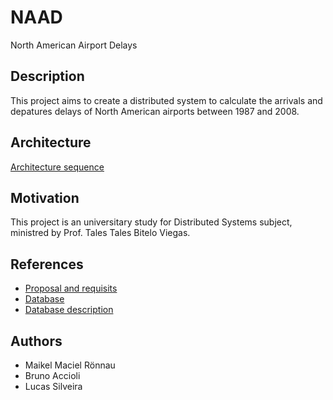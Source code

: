 # NAAD
North American Airport Delays

## Description
This project aims to create a distributed system to calculate the arrivals and depatures delays of North American airports between 1987 and 2008.

## Architecture
[Architecture sequence](architecture_sequence.jpg)


## Motivation
This project is an universitary study for Distributed Systems subject, ministred by Prof. Tales Tales Bitelo Viegas.

## References
- [Proposal and requisits](https://github.com/selatotal/SistemasDistribuidos/blob/master/Trabalhos/201701/Trabalho2.md)
- [Database](http://stat-computing.org/dataexpo/2009/the-data.html)
- [Database description](http://stat-computing.org/dataexpo/2009/supplemental-data.html)
 
## Authors
- Maikel Maciel Rönnau
- Bruno Accioli
- Lucas Silveira
